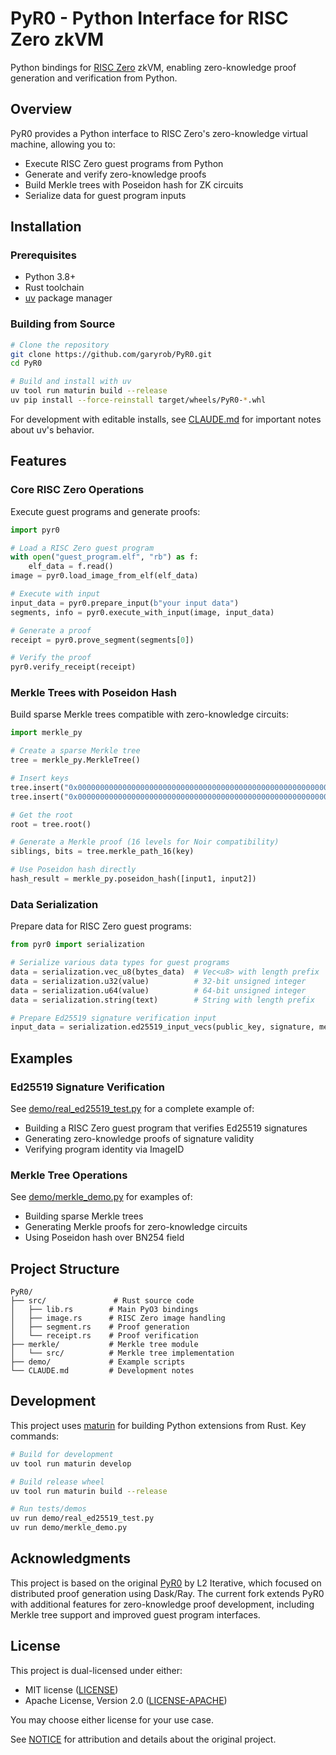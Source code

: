 # PyR0 - Python Interface for RISC Zero zkVM

Python bindings for [RISC Zero](https://www.risczero.com/) zkVM, enabling zero-knowledge proof generation and verification from Python.

## Overview

PyR0 provides a Python interface to RISC Zero's zero-knowledge virtual machine, allowing you to:
- Execute RISC Zero guest programs from Python
- Generate and verify zero-knowledge proofs
- Build Merkle trees with Poseidon hash for ZK circuits
- Serialize data for guest program inputs

## Installation

### Prerequisites

- Python 3.8+
- Rust toolchain
- [uv](https://docs.astral.sh/uv/) package manager

### Building from Source

```bash
# Clone the repository
git clone https://github.com/garyrob/PyR0.git
cd PyR0

# Build and install with uv
uv tool run maturin build --release
uv pip install --force-reinstall target/wheels/PyR0-*.whl
```

For development with editable installs, see [CLAUDE.md](CLAUDE.md) for important notes about uv's behavior.

## Features

### Core RISC Zero Operations

Execute guest programs and generate proofs:

```python
import pyr0

# Load a RISC Zero guest program
with open("guest_program.elf", "rb") as f:
    elf_data = f.read()
image = pyr0.load_image_from_elf(elf_data)

# Execute with input
input_data = pyr0.prepare_input(b"your input data")
segments, info = pyr0.execute_with_input(image, input_data)

# Generate a proof
receipt = pyr0.prove_segment(segments[0])

# Verify the proof
pyr0.verify_receipt(receipt)
```

### Merkle Trees with Poseidon Hash

Build sparse Merkle trees compatible with zero-knowledge circuits:

```python
import merkle_py

# Create a sparse Merkle tree
tree = merkle_py.MerkleTree()

# Insert keys
tree.insert("0x0000000000000000000000000000000000000000000000000000000000000001")
tree.insert("0x0000000000000000000000000000000000000000000000000000000000000002")

# Get the root
root = tree.root()

# Generate a Merkle proof (16 levels for Noir compatibility)
siblings, bits = tree.merkle_path_16(key)

# Use Poseidon hash directly
hash_result = merkle_py.poseidon_hash([input1, input2])
```

### Data Serialization

Prepare data for RISC Zero guest programs:

```python
from pyr0 import serialization

# Serialize various data types for guest programs
data = serialization.vec_u8(bytes_data)  # Vec<u8> with length prefix
data = serialization.u32(value)          # 32-bit unsigned integer
data = serialization.u64(value)          # 64-bit unsigned integer
data = serialization.string(text)        # String with length prefix

# Prepare Ed25519 signature verification input
input_data = serialization.ed25519_input_vecs(public_key, signature, message)
```

## Examples

### Ed25519 Signature Verification

See [demo/real_ed25519_test.py](demo/real_ed25519_test.py) for a complete example of:
- Building a RISC Zero guest program that verifies Ed25519 signatures
- Generating zero-knowledge proofs of signature validity
- Verifying program identity via ImageID

### Merkle Tree Operations

See [demo/merkle_demo.py](demo/merkle_demo.py) for examples of:
- Building sparse Merkle trees
- Generating Merkle proofs for zero-knowledge circuits
- Using Poseidon hash over BN254 field

## Project Structure

```
PyR0/
├── src/               # Rust source code
│   ├── lib.rs        # Main PyO3 bindings
│   ├── image.rs      # RISC Zero image handling
│   ├── segment.rs    # Proof generation
│   └── receipt.rs    # Proof verification
├── merkle/           # Merkle tree module
│   └── src/          # Merkle tree implementation
├── demo/             # Example scripts
└── CLAUDE.md         # Development notes
```

## Development

This project uses [maturin](https://www.maturin.rs/) for building Python extensions from Rust. Key commands:

```bash
# Build for development
uv tool run maturin develop

# Build release wheel
uv tool run maturin build --release

# Run tests/demos
uv run demo/real_ed25519_test.py
uv run demo/merkle_demo.py
```

## Acknowledgments

This project is based on the original [PyR0](https://github.com/l2iterative/pyr0prover-python) by L2 Iterative, which focused on distributed proof generation using Dask/Ray. The current fork extends PyR0 with additional features for zero-knowledge proof development, including Merkle tree support and improved guest program interfaces.

## License

This project is dual-licensed under either:

- MIT license ([LICENSE](LICENSE))
- Apache License, Version 2.0 ([LICENSE-APACHE](LICENSE-APACHE))

You may choose either license for your use case.

See [NOTICE](NOTICE) for attribution and details about the original project.